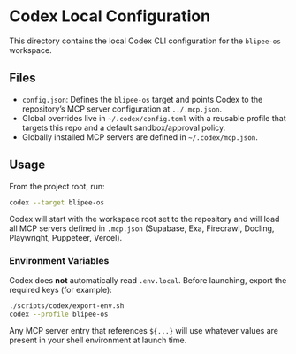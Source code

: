 # Codex Local Configuration

This directory contains the local Codex CLI configuration for the
`blipee-os` workspace.

## Files

- `config.json`: Defines the `blipee-os` target and points Codex to the
  repository’s MCP server configuration at `../.mcp.json`.
- Global overrides live in `~/.codex/config.toml` with a reusable
  profile that targets this repo and a default sandbox/approval policy.
- Globally installed MCP servers are defined in `~/.codex/mcp.json`.

## Usage

From the project root, run:

```bash
codex --target blipee-os
```

Codex will start with the workspace root set to the repository and will
load all MCP servers defined in `.mcp.json` (Supabase, Exa, Firecrawl,
Docling, Playwright, Puppeteer, Vercel).

### Environment Variables

Codex does **not** automatically read `.env.local`. Before launching,
export the required keys (for example):

```bash
./scripts/codex/export-env.sh
codex --profile blipee-os
```

Any MCP server entry that references `${...}` will use whatever values
are present in your shell environment at launch time.
